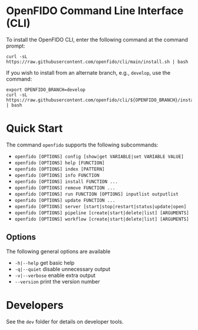 # OpenFIDO Command Line Interface (CLI)

To install the OpenFIDO CLI, enter the following command at the command prompt:

~~~
curl -sL https://raw.githubusercontent.com/openfido/cli/main/install.sh | bash
~~~

If you wish to install from an alternate branch, e.g., `develop`, use the command:

~~~
export OPENFIDO_BRANCH=develop
curl -sL https://raw.githubusercontent.com/openfido/cli/${OPENFIDO_BRANCH}/install.sh | bash
~~~

# Quick Start

The command `openfido` supports the following subcommands:

* `openfido [OPTIONS] config [show|get VARIABLE|set VARIABLE VALUE]`
* `openfido [OPTIONS] help [FUNCTION]`
* `openfido [OPTIONS] index [PATTERN]`
* `openfido [OPTIONS] info FUNCTION`
* `openfido [OPTIONS] install FUNCTION ...`
* `openfido [OPTIONS] remove FUNCTION ...`
* `openfido [OPTIONS] run FUNCTION [OPTIONS] inputlist outputlist`
* `openfido [OPTIONS] update FUNCTION ...`
* `openfido [OPTIONS] server [start|stop|restart|status|update|open]`
* `openfido [OPTIONS] pipeline [create|start|delete|list] [ARGUMENTS]`
* `openfido [OPTIONS] workflow [create|start|delete|list] [ARGUMENTS]`

## Options

The following general options are available

* `-h|--help`      get basic help
* `-q|--quiet`     disable unnecessary output
* `-v|--verbose`   enable extra output
* `--version`      print the version number 

# Developers

See the `dev` folder for details on developer tools.
